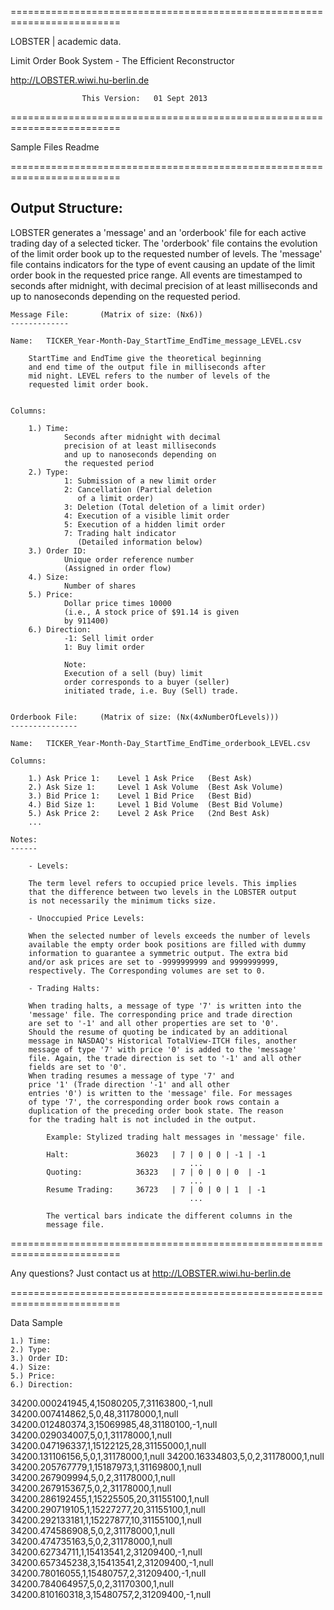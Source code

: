 
=========================================================================

LOBSTER | academic data.

Limit Order Book System - The Efficient Reconstructor

http://LOBSTER.wiwi.hu-berlin.de

					This Version: 	01 Sept 2013
=========================================================================

Sample Files Readme

=========================================================================
										

Output Structure:
---------------

LOBSTER generates a 'message' and an 'orderbook' file for each active 
trading day of a selected ticker. The 'orderbook' file contains the 
evolution of the limit order book up to the requested number of levels. 
The 'message' file contains indicators for the type of event causing 
an update of the limit order book in the requested price range. All 
events are timestamped to seconds after midnight, with decimal 
precision of at least milliseconds and up to nanoseconds depending 
on the requested period. 


	Message File:		(Matrix of size: (Nx6))
	-------------	
			
	Name: 	TICKER_Year-Month-Day_StartTime_EndTime_message_LEVEL.csv 	
		
		StartTime and EndTime give the theoretical beginning 
		and end time of the output file in milliseconds after 		
		mid night. LEVEL refers to the number of levels of the 
		requested limit order book.


	Columns:
	
	    1.) Time: 		
				Seconds after midnight with decimal 
				precision of at least milliseconds 
				and up to nanoseconds depending on 
				the requested period
	    2.) Type:
				1: Submission of a new limit order
				2: Cancellation (Partial deletion 
				   of a limit order)
				3: Deletion (Total deletion of a limit order)
				4: Execution of a visible limit order			   	 
				5: Execution of a hidden limit order
				7: Trading halt indicator 				   
				   (Detailed information below)
	    3.) Order ID: 	
				Unique order reference number 
				(Assigned in order flow)
	    4.) Size: 		
				Number of shares
	    5.) Price: 		
				Dollar price times 10000 
				(i.e., A stock price of $91.14 is given 
				by 911400)
	    6.) Direction:
				-1: Sell limit order
				1: Buy limit order
				
				Note: 
				Execution of a sell (buy) limit
				order corresponds to a buyer (seller) 
				initiated trade, i.e. Buy (Sell) trade.
										
						
	Orderbook File:		(Matrix of size: (Nx(4xNumberOfLevels)))
	---------------
	
	Name: 	TICKER_Year-Month-Day_StartTime_EndTime_orderbook_LEVEL.csv
	
	Columns:
	
 	    1.) Ask Price 1: 	Level 1 Ask Price 	(Best Ask)
	    2.) Ask Size 1: 	Level 1 Ask Volume 	(Best Ask Volume)
	    3.) Bid Price 1: 	Level 1 Bid Price 	(Best Bid)
	    4.) Bid Size 1: 	Level 1 Bid Volume 	(Best Bid Volume)
	    5.) Ask Price 2: 	Level 2 Ask Price 	(2nd Best Ask)
	    ...
	
	Notes: 	 
	------
	
		- Levels:
		
		The term level refers to occupied price levels. This implies 
		that the difference between two levels in the LOBSTER output 
		is not necessarily the minimum ticks size.

		- Unoccupied Price Levels:
	
		When the selected number of levels exceeds the number of levels 
		available the empty order book positions are filled with dummy 
		information to guarantee a symmetric output. The extra bid 
		and/or ask prices are set to -9999999999 and 9999999999, 
		respectively. The Corresponding volumes are set to 0. 
		
		- Trading Halts:
		
		When trading halts, a message of type '7' is written into the 
		'message' file. The corresponding price and trade direction 
		are set to '-1' and all other properties are set to '0'. 
		Should the resume of quoting be indicated by an additional 
		message in NASDAQ's Historical TotalView-ITCH files, another 
		message of type '7' with price '0' is added to the 'message' 
		file. Again, the trade direction is set to '-1' and all other 
		fields are set to '0'. 
		When trading resumes a message of type '7' and 
		price '1' (Trade direction '-1' and all other 
		entries '0') is written to the 'message' file. For messages 
		of type '7', the corresponding order book rows contain a 
		duplication of the preceding order book state. The reason 
		for the trading halt is not included in the output.
						
			Example: Stylized trading halt messages in 'message' file.				
		
			Halt: 				36023	| 7 | 0 | 0 | -1 | -1
											...
			Quoting: 			36323 	| 7 | 0 | 0 | 0  | -1
											...
			Resume Trading:		36723   | 7 | 0 | 0 | 1  | -1
											...

			The vertical bars indicate the different columns in the  
			message file.
			
=========================================================================

Any questions? Just contact us at http://LOBSTER.wiwi.hu-berlin.de

=========================================================================

Data Sample

    1.) Time: 		
    2.) Type:
    3.) Order ID: 	
    4.) Size: 		
    5.) Price: 		
    6.) Direction:
    
34200.000241945,4,15080205,7,31163800,-1,null
34200.007414862,5,0,48,31178000,1,null
34200.012480374,3,15069985,48,31180100,-1,null
34200.029034007,5,0,1,31178000,1,null
34200.047196337,1,15122125,28,31155000,1,null
34200.131106156,5,0,1,31178000,1,null
34200.16334803,5,0,2,31178000,1,null
34200.205767779,1,15187973,1,31169800,1,null
34200.267909994,5,0,2,31178000,1,null
34200.267915367,5,0,2,31178000,1,null
34200.286192455,1,15225505,20,31155100,1,null
34200.290719105,1,15227277,20,31155100,1,null
34200.292133181,1,15227877,10,31155100,1,null
34200.474586908,5,0,2,31178000,1,null
34200.474735163,5,0,2,31178000,1,null
34200.62734711,1,15413541,2,31209400,-1,null
34200.657345238,3,15413541,2,31209400,-1,null
34200.78016055,1,15480757,2,31209400,-1,null
34200.784064957,5,0,2,31170300,1,null
34200.810160318,3,15480757,2,31209400,-1,null